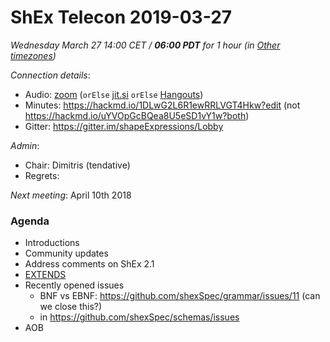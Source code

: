 # ShEx Telecon 2019-03-27

*Wednesday March 27 14:00 CET / __06:00 PDT__ for 1 hour (in [Other timezones](https://www.timeanddate.com/worldclock/fixedtime.html?msg=ShEx+CG&iso=20190327T14&p1=195&ah=1))*

*Connection details*:
* Audio: [zoom](https://zoom.us/j/441496948) (`orElse` [jit.si](https://meet.jit.si/ShEx) `orElse` [Hangouts](http://tinyurl.com/ShEx-hangouts))
* Minutes: https://hackmd.io/1DLwG2L6R1ewRRLVGT4Hkw?edit (not https://hackmd.io/uYVOpGcBQea8U5eSD1vY1w?both)
* Gitter: https://gitter.im/shapeExpressions/Lobby

*Admin*:
 * Chair: Dimitris (tendative)
 * Regrets: 

*Next meeting*: April 10th 2018

### Agenda

* Introductions
* Community updates
* Address comments on ShEx 2.1
* [EXTENDS](https://rawgit.com/shexSpec/primer/extends/index.html#extension)
* Recently opened issues
  * BNF vs EBNF: https://github.com/shexSpec/grammar/issues/11 (can we close this?)
  * in https://github.com/shexSpec/schemas/issues
* AOB

